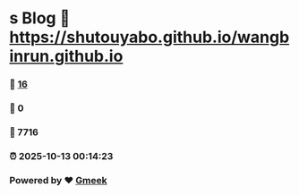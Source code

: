 # s Blog :link: https://shutouyabo.github.io/wangbinrun.github.io 
### :page_facing_up: [16](https://shutouyabo.github.io/wangbinrun.github.io/tag.html) 
### :speech_balloon: 0 
### :hibiscus: 7716 
### :alarm_clock: 2025-10-13 00:14:23 
### Powered by :heart: [Gmeek](https://github.com/Meekdai/Gmeek)
